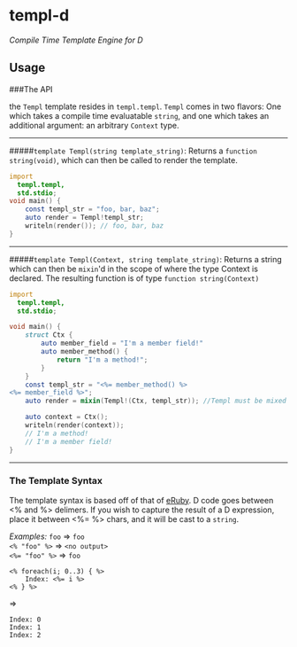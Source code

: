 # templ-d
_Compile Time Template Engine for D_


## Usage

###The API

the `Templ` template resides in `templ.templ`.
`Templ` comes in two flavors: One which takes a compile time evaluatable `string`, and one which takes an additional argument: an arbitrary `Context` type.  

----

#####`template Templ(string template_string)`:
Returns a `function string(void)`, which can then be called to render the template.
```d
import
  templ.templ,
  std.stdio;
void main() {
	const templ_str = "foo, bar, baz";
	auto render = Templ!templ_str;
	writeln(render()); // foo, bar, baz
}
```  

----

#####`template Templ(Context, string template_string)`:
Returns a string which can then be `mixin`'d in the scope of where the type Context is declared.
The resulting function is of type `function string(Context)`

```d
import
  templ.templ,
  std.stdio;

void main() {
	struct Ctx {
		auto member_field = "I'm a member field!"
		auto member_method() {
			return "I'm a method!";
		}
	}
	const templ_str = "<%= member_method() %>
<%= member_field %>";
	auto render = mixin(Templ!(Ctx, templ_str)); //Templ must be mixed in

	auto context = Ctx();
	writeln(render(context));
	// I'm a method!
	// I'm a member field!
}
```

----

### The Template Syntax

The template syntax is based off of that of [eRuby](https://en.wikipedia.org/wiki/ERuby). D code goes between <% and %> delimers. If you wish to capture the result of a D expression, place it between <%= %> chars, and it will be cast to a `string`.

_Examples:_
`foo` => `foo`  
`<% "foo" %>` => `<no output>`  
`<%= "foo" %>` => `foo`  
```
<% foreach(i; 0..3) { %>
	Index: <%= i %>
<% } %>
```
=>
```
Index: 0
Index: 1
Index: 2
```
